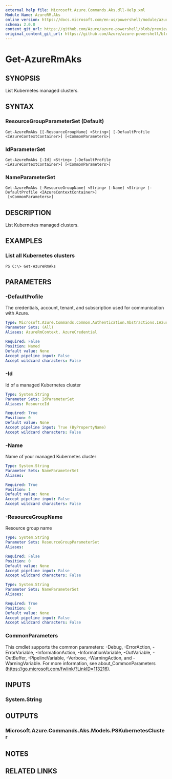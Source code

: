 ```yaml
---
external help file: Microsoft.Azure.Commands.Aks.dll-Help.xml
Module Name: AzureRM.Aks
online version: https://docs.microsoft.com/en-us/powershell/module/azurerm.aks/get-azurermaks
schema: 2.0.0
content_git_url: https://github.com/Azure/azure-powershell/blob/preview/src/ResourceManager/Aks/Commands.Aks/help/Get-AzureRmAks.md
original_content_git_url: https://github.com/Azure/azure-powershell/blob/preview/src/ResourceManager/Aks/Commands.Aks/help/Get-AzureRmAks.md
---
```


# Get-AzureRmAks

## SYNOPSIS
List Kubernetes managed clusters.

## SYNTAX

### ResourceGroupParameterSet (Default)
```
Get-AzureRmAks [[-ResourceGroupName] <String>] [-DefaultProfile <IAzureContextContainer>] [<CommonParameters>]
```

### IdParameterSet
```
Get-AzureRmAks [-Id] <String> [-DefaultProfile <IAzureContextContainer>] [<CommonParameters>]
```

### NameParameterSet
```
Get-AzureRmAks [-ResourceGroupName] <String> [-Name] <String> [-DefaultProfile <IAzureContextContainer>]
 [<CommonParameters>]
```

## DESCRIPTION
List Kubernetes managed clusters.

## EXAMPLES

### List all Kubernetes clusters
```
PS C:\> Get-AzureRmAks
```

## PARAMETERS

### -DefaultProfile
The credentials, account, tenant, and subscription used for communication with Azure.

```yaml
Type: Microsoft.Azure.Commands.Common.Authentication.Abstractions.IAzureContextContainer
Parameter Sets: (All)
Aliases: AzureRmContext, AzureCredential

Required: False
Position: Named
Default value: None
Accept pipeline input: False
Accept wildcard characters: False
```

### -Id
Id of a managed Kubernetes cluster

```yaml
Type: System.String
Parameter Sets: IdParameterSet
Aliases: ResourceId

Required: True
Position: 0
Default value: None
Accept pipeline input: True (ByPropertyName)
Accept wildcard characters: False
```

### -Name
Name of your managed Kubernetes cluster

```yaml
Type: System.String
Parameter Sets: NameParameterSet
Aliases:

Required: True
Position: 1
Default value: None
Accept pipeline input: False
Accept wildcard characters: False
```

### -ResourceGroupName
Resource group name

```yaml
Type: System.String
Parameter Sets: ResourceGroupParameterSet
Aliases:

Required: False
Position: 0
Default value: None
Accept pipeline input: False
Accept wildcard characters: False
```

```yaml
Type: System.String
Parameter Sets: NameParameterSet
Aliases:

Required: True
Position: 0
Default value: None
Accept pipeline input: False
Accept wildcard characters: False
```

### CommonParameters
This cmdlet supports the common parameters: -Debug, -ErrorAction, -ErrorVariable, -InformationAction, -InformationVariable, -OutVariable, -OutBuffer, -PipelineVariable, -Verbose, -WarningAction, and -WarningVariable. For more information, see about_CommonParameters (https://go.microsoft.com/fwlink/?LinkID=113216).

## INPUTS

### System.String

## OUTPUTS

### Microsoft.Azure.Commands.Aks.Models.PSKubernetesCluster

## NOTES

## RELATED LINKS
